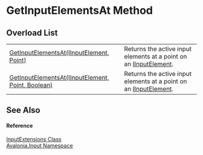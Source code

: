 # GetInputElementsAt Method


## Overload List
<table>
<tr>
<td><a href="M_Avalonia_Input_InputExtensions_GetInputElementsAt_1">GetInputElementsAt(IInputElement, Point)</a></td>
<td>Returns the active input elements at a point on an <a href="T_Avalonia_Input_IInputElement">IInputElement</a>.</td>
</tr>
<tr>
<td><a href="M_Avalonia_Input_InputExtensions_GetInputElementsAt">GetInputElementsAt(IInputElement, Point, Boolean)</a></td>
<td>Returns the active input elements at a point on an <a href="T_Avalonia_Input_IInputElement">IInputElement</a>.</td>
</tr>
</table>

## See Also


#### Reference
<a href="T_Avalonia_Input_InputExtensions">InputExtensions Class</a>  
<a href="N_Avalonia_Input">Avalonia.Input Namespace</a>  
